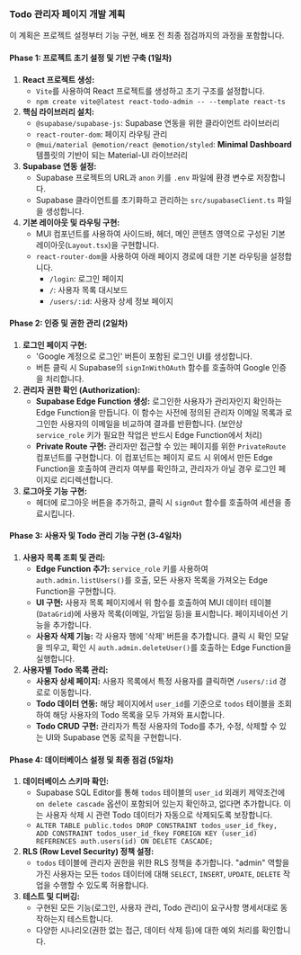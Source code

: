 ### **Todo 관리자 페이지 개발 계획**

이 계획은 프로젝트 설정부터 기능 구현, 배포 전 최종 점검까지의 과정을 포함합니다.

#### **Phase 1: 프로젝트 초기 설정 및 기반 구축 (1일차)**

1.  **React 프로젝트 생성:**
    *   `Vite`를 사용하여 React 프로젝트를 생성하고 초기 구조를 설정합니다.
    *   `npm create vite@latest react-todo-admin -- --template react-ts`
2.  **핵심 라이브러리 설치:**
    *   `@supabase/supabase-js`: Supabase 연동을 위한 클라이언트 라이브러리
    *   `react-router-dom`: 페이지 라우팅 관리
    *   `@mui/material @emotion/react @emotion/styled`: **Minimal Dashboard** 템플릿의 기반이 되는 Material-UI 라이브러리
3.  **Supabase 연동 설정:**
    *   Supabase 프로젝트의 URL과 `anon` 키를 `.env` 파일에 환경 변수로 저장합니다.
    *   Supabase 클라이언트를 초기화하고 관리하는 `src/supabaseClient.ts` 파일을 생성합니다.
4.  **기본 레이아웃 및 라우팅 구현:**
    *   MUI 컴포넌트를 사용하여 사이드바, 헤더, 메인 콘텐츠 영역으로 구성된 기본 레이아웃(`Layout.tsx`)을 구현합니다.
    *   `react-router-dom`을 사용하여 아래 페이지 경로에 대한 기본 라우팅을 설정합니다.
        *   `/login`: 로그인 페이지
        *   `/`: 사용자 목록 대시보드
        *   `/users/:id`: 사용자 상세 정보 페이지

#### **Phase 2: 인증 및 권한 관리 (2일차)**

1.  **로그인 페이지 구현:**
    *   'Google 계정으로 로그인' 버튼이 포함된 로그인 UI를 생성합니다.
    *   버튼 클릭 시 Supabase의 `signInWithOAuth` 함수를 호출하여 Google 인증을 처리합니다.
2.  **관리자 권한 확인 (Authorization):**
    *   **Supabase Edge Function 생성:** 로그인한 사용자가 관리자인지 확인하는 Edge Function을 만듭니다. 이 함수는 사전에 정의된 관리자 이메일 목록과 로그인한 사용자의 이메일을 비교하여 결과를 반환합니다. (보안상 `service_role` 키가 필요한 작업은 반드시 Edge Function에서 처리)
    *   **Private Route 구현:** 관리자만 접근할 수 있는 페이지를 위한 `PrivateRoute` 컴포넌트를 구현합니다. 이 컴포넌트는 페이지 로드 시 위에서 만든 Edge Function을 호출하여 관리자 여부를 확인하고, 관리자가 아닐 경우 로그인 페이지로 리디렉션합니다.
3.  **로그아웃 기능 구현:**
    *   헤더에 로그아웃 버튼을 추가하고, 클릭 시 `signOut` 함수를 호출하여 세션을 종료시킵니다.

#### **Phase 3: 사용자 및 Todo 관리 기능 구현 (3-4일차)**

1.  **사용자 목록 조회 및 관리:**
    *   **Edge Function 추가:** `service_role` 키를 사용하여 `auth.admin.listUsers()`를 호출, 모든 사용자 목록을 가져오는 Edge Function을 구현합니다.
    *   **UI 구현:** 사용자 목록 페이지에서 위 함수를 호출하여 MUI 데이터 테이블(`DataGrid`)에 사용자 목록(이메일, 가입일 등)을 표시합니다. 페이지네이션 기능을 추가합니다.
    *   **사용자 삭제 기능:** 각 사용자 행에 '삭제' 버튼을 추가합니다. 클릭 시 확인 모달을 띄우고, 확인 시 `auth.admin.deleteUser()`를 호출하는 Edge Function을 실행합니다.
2.  **사용자별 Todo 목록 관리:**
    *   **사용자 상세 페이지:** 사용자 목록에서 특정 사용자를 클릭하면 `/users/:id` 경로로 이동합니다.
    *   **Todo 데이터 연동:** 해당 페이지에서 `user_id`를 기준으로 `todos` 테이블을 조회하여 해당 사용자의 Todo 목록을 모두 가져와 표시합니다.
    *   **Todo CRUD 구현:** 관리자가 특정 사용자의 Todo를 추가, 수정, 삭제할 수 있는 UI와 Supabase 연동 로직을 구현합니다.

#### **Phase 4: 데이터베이스 설정 및 최종 점검 (5일차)**

1.  **데이터베이스 스키마 확인:**
    *   Supabase SQL Editor를 통해 `todos` 테이블의 `user_id` 외래키 제약조건에 `on delete cascade` 옵션이 포함되어 있는지 확인하고, 없다면 추가합니다. 이는 사용자 삭제 시 관련 Todo 데이터가 자동으로 삭제되도록 보장합니다.
    *   `ALTER TABLE public.todos DROP CONSTRAINT todos_user_id_fkey, ADD CONSTRAINT todos_user_id_fkey FOREIGN KEY (user_id) REFERENCES auth.users(id) ON DELETE CASCADE;`
2.  **RLS (Row Level Security) 정책 설정:**
    *   `todos` 테이블에 관리자 권한을 위한 RLS 정책을 추가합니다. "admin" 역할을 가진 사용자는 모든 `todos` 데이터에 대해 `SELECT`, `INSERT`, `UPDATE`, `DELETE` 작업을 수행할 수 있도록 허용합니다.
3.  **테스트 및 디버깅:**
    *   구현된 모든 기능(로그인, 사용자 관리, Todo 관리)이 요구사항 명세서대로 동작하는지 테스트합니다.
    *   다양한 시나리오(권한 없는 접근, 데이터 삭제 등)에 대한 예외 처리를 확인합니다.

